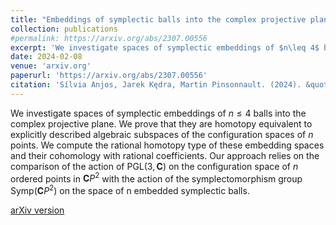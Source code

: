 ```yaml
---
title: "Embeddings of symplectic balls into the complex projective plane"
collection: publications
#permalink: https://arxiv.org/abs/2307.00556
excerpt: 'We investigate spaces of symplectic embeddings of $n\leq 4$ balls into the complex projective plane. We prove that they are homotopy equivalent to explicitly described algebraic subspaces of the configuration spaces of $n$ points.'
date: 2024-02-08
venue: 'arxiv.org'
paperurl: 'https://arxiv.org/abs/2307.00556'
citation: 'Sílvia Anjos, Jarek Kędra, Martin Pinsonnault. (2024). &quot;Embeddings of symplectic balls into the complex projective plane.&quot; <i>arxiv:2307.00556</i>.'
---
```

We investigate spaces of symplectic embeddings of $n\leq 4$ balls into the complex projective plane. We prove that they are homotopy equivalent to explicitly described algebraic subspaces of the configuration spaces of $n$ points. We compute the rational homotopy type of these embedding spaces and their cohomology with rational coefficients. Our approach relies on the comparison of the action of $\mathrm{PGL}(3,\mathbf{C})$ on the configuration space of $n$ ordered points in $\mathbf{C}P^2$ with the action of the symplectomorphism group $\mathrm{Symp}(\mathbf{C}P^2)$ on the space of n embedded symplectic balls.

[arXiv version](https://arxiv.org/abs/2307.00556)
